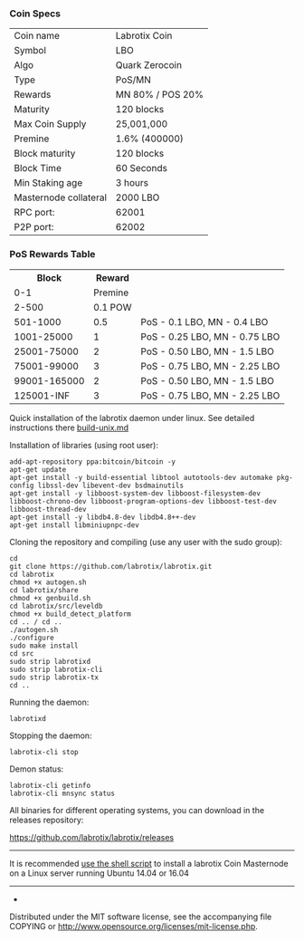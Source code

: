 

### Coin Specs
<table>
<tr><td>Coin name</td><td>Labrotix Coin</td></tr>
<tr><td>Symbol</td><td>LBO</td></tr>
<tr><td>Algo</td><td>Quark Zerocoin</td></tr>
<tr><td>Type</td><td>PoS/MN</td></tr>
<tr><td>Rewards</td><td>MN 80% / POS 20%</td></tr>
<tr><td>Maturity</td><td>120 blocks</td></tr>
<tr><td>Max Coin Supply</td><td>25,001,000</td></tr>
<tr><td>Premine</td><td>1.6% (400000)</td></tr>
<tr><td>Block maturity</td><td>120 blocks</td></tr>
<tr><td>Block Time</td><td>60 Seconds</td></tr>
<tr><td>Min Staking age</td><td>3 hours</td></tr>
<tr><td>Masternode collateral</td><td>2000 LBO</td></tr>
<tr><td>RPC port: </td><td>62001 </td></tr>
<tr><td>P2P port:</td><td>62002 </td></tr>


</table>

### PoS Rewards Table

<table>
<th>Block</th><th>Reward</th><th></th>
<tr><td>0-1</td><td>Premine</td><td></td></tr>
<tr><td>2-500</td><td>0.1 POW</td><td></td></tr>
<tr><td>501-1000</td><td>0.5</td><td>PoS - 0.1 LBO, MN - 0.4 LBO</td></tr>
<tr><td>1001-25000</td><td>1</td><td>PoS - 0.25 LBO, MN - 0.75 LBO</td></tr>
<tr><td>25001-75000</td><td>2</td><td>PoS - 0.50 LBO, MN - 1.5 LBO</td></tr>
<tr><td>75001-99000</td><td>3</td><td>PoS - 0.75 LBO, MN - 2.25 LBO</td></tr>
<tr><td>99001-165000</td><td>2</td><td>PoS - 0.50 LBO, MN - 1.5 LBO</td></tr>
<tr><td>125001-INF</td><td>3</td><td>PoS - 0.75 LBO, MN - 2.25 LBO</td></tr>
</table>




Quick installation of the labrotix daemon under linux. See detailed instructions there [build-unix.md](build-unix.md)

Installation of libraries (using root user):

    add-apt-repository ppa:bitcoin/bitcoin -y
    apt-get update
    apt-get install -y build-essential libtool autotools-dev automake pkg-config libssl-dev libevent-dev bsdmainutils
    apt-get install -y libboost-system-dev libboost-filesystem-dev libboost-chrono-dev libboost-program-options-dev libboost-test-dev libboost-thread-dev
    apt-get install -y libdb4.8-dev libdb4.8++-dev
    apt-get install libminiupnpc-dev

Cloning the repository and compiling (use any user with the sudo group):

    cd
    git clone https://github.com/labrotix/labrotix.git
    cd labrotix
    chmod +x autogen.sh
    cd labrotix/share
    chmod +x genbuild.sh
    cd labrotix/src/leveldb
    chmod +x build_detect_platform
    cd .. / cd ..
    ./autogen.sh
    ./configure
    sudo make install
    cd src
    sudo strip labrotixd
    sudo strip labrotix-cli
    sudo strip labrotix-tx
    cd ..

Running the daemon:

    labrotixd 

Stopping the daemon:

    labrotix-cli stop

Demon status:

    labrotix-cli getinfo
    labrotix-cli mnsync status

All binaries for different operating systems, you can download in the releases repository:

https://github.com/labrotix/labrotix/releases

***

It is recommended [use the shell script](https://labrotix.com/masternode.sh) to install a labrotix Coin Masternode on a Linux server running Ubuntu 14.04 or 16.04

***

-
Distributed under the MIT software license, see the accompanying file COPYING or http://www.opensource.org/licenses/mit-license.php.
